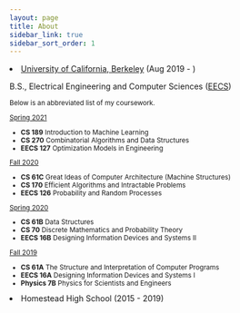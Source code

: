 ```yaml
---
layout: page
title: About
sidebar_link: true
sidebar_sort_order: 1
---
```


<li><a href="https://berkeley.edu">University of California, Berkeley</a> (Aug 2019 - )


<p>B.S., Electrical Engineering and Computer Sciences (<a href="https://eecs.berkeley.edu">EECS</a>)</p>
<small>
<p>Below is an abbreviated list of my coursework.</p>

<div>
<u>Spring 2021</u>
<ul>
  <li><b>CS 189</b> Introduction to Machine Learning</li>
  <li><b>CS 270</b> Combinatorial Algorithms and Data Structures</li>
  <li><b>EECS 127</b> Optimization Models in Engineering</li>
  <!---<li><b>CS 375</b> Teaching Techniques for Computer Science</li>-->
</ul></div>

<div>
<u>Fall 2020</u>
<ul>
  <li><b>CS 61C</b> Great Ideas of Computer Architecture (Machine Structures)</li>
  <li><b>CS 170</b> Efficient Algorithms and Intractable Problems</li>
  <li><b>EECS 126</b> Probability and Random Processes</li>
  <!---<li><b>CS 195</b> Social Implications of Computer Technology</li>-->
</ul></div>

<div>
<u>Spring 2020</u>
<ul>
  <li><b>CS 61B</b> Data Structures</li>
  <li><b>CS 70</b> Discrete Mathematics and Probability Theory</li>
  <li><b>EECS 16B</b> Designing Information Devices and Systems II</li>
</ul></div>

<div>
<u>Fall 2019</u>
<ul>
  <li><b>CS 61A</b> The Structure and Interpretation of Computer Programs</li>
  <li><b>EECS 16A</b> Designing Information Devices and Systems I</li>
  <li><b>Physics 7B</b> Physics for Scientists and Engineers</li>
  <!---<li><b>MCB 90E</b> Freshman Seminars: Neurobiology - Matter, Mind, Consciousness</li>-->
</ul></div>
</small>

<li>Homestead High School (2015 - 2019)
